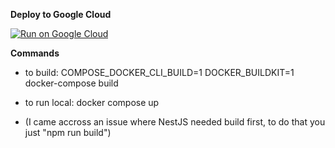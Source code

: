 **Deploy to Google Cloud**

[![Run on Google Cloud](https://deploy.cloud.run/button.svg)](https://deploy.cloud.run)

**Commands**


- to build: COMPOSE_DOCKER_CLI_BUILD=1 DOCKER_BUILDKIT=1 docker-compose build

- to run local: docker compose up

- (I came accross an issue where NestJS needed build first, to do that you just "npm run build")
